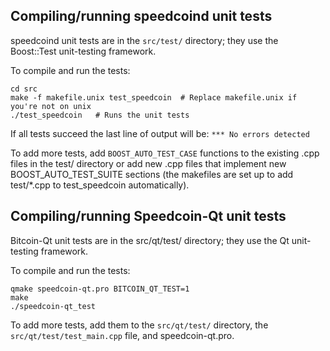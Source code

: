 Compiling/running speedcoind unit tests
------------------------------------

speedcoind unit tests are in the `src/test/` directory; they
use the Boost::Test unit-testing framework.

To compile and run the tests:

	cd src
	make -f makefile.unix test_speedcoin  # Replace makefile.unix if you're not on unix
	./test_speedcoin   # Runs the unit tests

If all tests succeed the last line of output will be:
`*** No errors detected`

To add more tests, add `BOOST_AUTO_TEST_CASE` functions to the existing
.cpp files in the test/ directory or add new .cpp files that
implement new BOOST_AUTO_TEST_SUITE sections (the makefiles are
set up to add test/*.cpp to test_speedcoin automatically).


Compiling/running Speedcoin-Qt unit tests
---------------------------------------

Bitcoin-Qt unit tests are in the src/qt/test/ directory; they
use the Qt unit-testing framework.

To compile and run the tests:

	qmake speedcoin-qt.pro BITCOIN_QT_TEST=1
	make
	./speedcoin-qt_test

To add more tests, add them to the `src/qt/test/` directory,
the `src/qt/test/test_main.cpp` file, and speedcoin-qt.pro.
